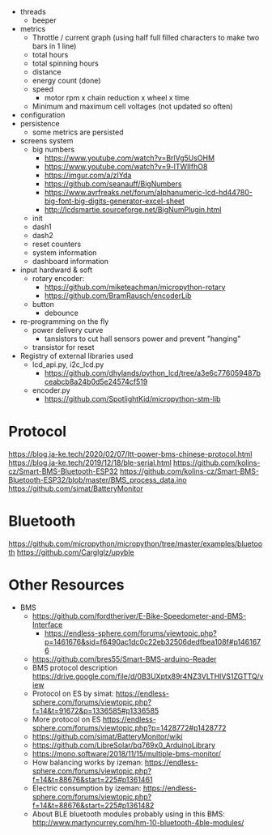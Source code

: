 - threads
    - beeper
- metrics
    - Throttle / current graph (using half full filled characters to make two bars in 1 line)
    - total hours
    - total spinning hours
    - distance
    - energy count (done)
    - speed
        - motor rpm x chain reduction x wheel x time
    - Minimum and maximum cell voltages (not updated so often)
- configuration
- persistence
    - some metrics are persisted
- screens system
    - big numbers
        - https://www.youtube.com/watch?v=BrlVg5UsOHM
        - https://www.youtube.com/watch?v=9-lTWIIfhO8
        - https://imgur.com/a/zIYda
        - https://github.com/seanauff/BigNumbers
        - https://www.avrfreaks.net/forum/alphanumeric-lcd-hd44780-big-font-big-digits-generator-excel-sheet
        - http://lcdsmartie.sourceforge.net/BigNumPlugin.html
    - init
    - dash1
    - dash2
    - reset counters
    - system information
    - dashboard information
- input hardward & soft
    - rotary encoder:
        - https://github.com/miketeachman/micropython-rotary
        - https://github.com/BramRausch/encoderLib
    - button
        - debounce
- re-programming on the fly
    - power delivery curve
        - tansistors to cut hall sensors power and prevent "hanging"
    - transistor for reset
- Registry of external libraries used
    - lcd_api.py, i2c_lcd.py
        - https://github.com/dhylands/python_lcd/tree/a3e6c776059487bceabcb8a24b0d5e24574cf519
    - encoder.py
        - https://github.com/SpotlightKid/micropython-stm-lib



# Protocol
https://blog.ja-ke.tech/2020/02/07/ltt-power-bms-chinese-protocol.html
https://blog.ja-ke.tech/2019/12/18/ble-serial.html
https://github.com/kolins-cz/Smart-BMS-Bluetooth-ESP32
https://github.com/kolins-cz/Smart-BMS-Bluetooth-ESP32/blob/master/BMS_process_data.ino
https://github.com/simat/BatteryMonitor


# Bluetooth
https://github.com/micropython/micropython/tree/master/examples/bluetooth
https://github.com/Carglglz/upyble


# Other Resources
- BMS
    - https://github.com/fordtheriver/E-Bike-Speedometer-and-BMS-Interface
        - https://endless-sphere.com/forums/viewtopic.php?p=1461676&sid=f6490ac1dc0c22eb32506dedfbea108f#p1461676
    - https://github.com/bres55/Smart-BMS-arduino-Reader
    - BMS protocol description https://drive.google.com/file/d/0B3UXptx89r4NZ3VLTHlVS1ZGTTQ/view
    - Protocol on ES by simat: https://endless-sphere.com/forums/viewtopic.php?f=14&t=91672&p=1336585#p1336585
    - More protocol on ES https://endless-sphere.com/forums/viewtopic.php?p=1428772#p1428772
    - https://github.com/simat/BatteryMonitor/wiki
    - https://github.com/LibreSolar/bq769x0_ArduinoLibrary
    - https://mono.software/2018/11/15/multiple-bms-monitor/
    - How balancing works by izeman: https://endless-sphere.com/forums/viewtopic.php?f=14&t=88676&start=225#p1361461
    - Electric consumption by izeman: https://endless-sphere.com/forums/viewtopic.php?f=14&t=88676&start=225#p1361482
    - About BLE bluetooth modules probably using in this BMS: http://www.martyncurrey.com/hm-10-bluetooth-4ble-modules/

